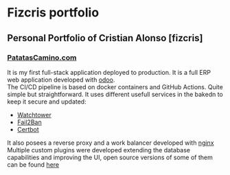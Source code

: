 # Fizcris portfolio

## Personal Portfolio of Cristian Alonso [fizcris]


### [PatatasCamino.com](patastascamino.com)

It is my first full-stack application deployed to production. 
It is a full ERP web application developed with [odoo](https://github.com/odoo/odoo).  
The CI/CD pipeline is based on docker containers and GitHub Actions. Quite simple but straightforward.
It uses different usefull services in the bakedn to keep it secure and updated:
  - [Watchtower](https://github.com/containrrr/watchtower)
  - [Fail2Ban](https://github.com/fail2ban/fail2ban)
  - [Certbot](https://github.com/certbot/certbot)

It also posees a reverse proxy and a work balancer developed with [nginx](https://github.com/nginx/nginx)
Multiple custom plugins were developed extending the database capabilities and improving the UI, open source versions of some of them can be found [here](https://github.com/fizcris/odoo_custom_addons)
